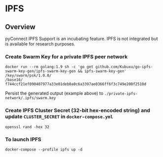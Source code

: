 # IPFS

## Overview
pyConnect IPFS Support is an incubating feature. IPFS is not integrated but is available for research purposes.

### Create Swarm Key for a private IPFS peer network
```shell
docker run --rm golang:1.9 sh -c 'go get github.com/Kubuxu/go-ipfs-swarm-key-gen/ipfs-swarm-key-gen && ipfs-swarm-key-gen'
/key/swarm/psk/1.0.0/
/base16/
f744ccf21ef090407977a33e01deb0a0c6a3397ae0366ff6f3c749e200f2510d
```
Persist the generated output (example above) to `./private-ipfs-network/.ipfs/swarm.key`

### Create IPFS Cluster Secret (32-bit hex-encoded string) and update `CLUSTER_SECRET` in `docker-compose.yml`
```shell
openssl rand -hex 32
```

### To launch IPFS
```
docker-compose --profile ipfs up -d
```
